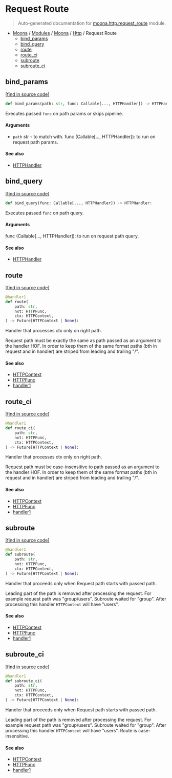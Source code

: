 # Request Route

> Auto-generated documentation for [moona.http.request_route](https://github.com/katunilya/moona/blob/main/moona/http/request_route.py) module.

- [Moona](../../README.md#-moona) / [Modules](../../MODULES.md#moona-modules) / [Moona](../index.md#moona) / [Http](index.md#http) / Request Route
    - [bind_params](#bind_params)
    - [bind_query](#bind_query)
    - [route](#route)
    - [route_ci](#route_ci)
    - [subroute](#subroute)
    - [subroute_ci](#subroute_ci)

## bind_params

[[find in source code]](https://github.com/katunilya/moona/blob/main/moona/http/request_route.py#L105)

```python
def bind_params(path: str, func: Callable[..., HTTPHandler]) -> HTTPHandler:
```

Executes passed `func` on path params or skips pipeline.

#### Arguments

- `path` *str* - to match with.
func (Callable[..., HTTPHandler]): to run on request path params.

#### See also

- [HTTPHandler](handlers.md#httphandler)

## bind_query

[[find in source code]](https://github.com/katunilya/moona/blob/main/moona/http/request_route.py#L77)

```python
def bind_query(func: Callable[..., HTTPHandler]) -> HTTPHandler:
```

Executes passed `func` on path query.

#### Arguments

func (Callable[..., HTTPHandler]): to run on request path query.

#### See also

- [HTTPHandler](handlers.md#httphandler)

## route

[[find in source code]](https://github.com/katunilya/moona/blob/main/moona/http/request_route.py#L10)

```python
@handler1
def route(
    path: str,
    nxt: HTTPFunc,
    ctx: HTTPContext,
) -> Future[HTTPContext | None]:
```

Handler that processes ctx only on right path.

Request path must be exactly the same as path passed as an argument to the handler
HOF. In order to keep them of the same format paths (bth in request and in handler)
are striped from leading and trailing "/".

#### See also

- [HTTPContext](context.md#httpcontext)
- [HTTPFunc](handlers.md#httpfunc)
- [handler1](handlers.md#handler1)

## route_ci

[[find in source code]](https://github.com/katunilya/moona/blob/main/moona/http/request_route.py#L42)

```python
@handler1
def route_ci(
    path: str,
    nxt: HTTPFunc,
    ctx: HTTPContext,
) -> Future[HTTPContext | None]:
```

Handler that processes ctx only on right path.

Request path must be case-insensitive to path passed as an argument to the handler
HOF. In order to keep them of the same format paths (bth in request and in handler)
are striped from leading and trailing "/".

#### See also

- [HTTPContext](context.md#httpcontext)
- [HTTPFunc](handlers.md#httpfunc)
- [handler1](handlers.md#handler1)

## subroute

[[find in source code]](https://github.com/katunilya/moona/blob/main/moona/http/request_route.py#L25)

```python
@handler1
def subroute(
    path: str,
    nxt: HTTPFunc,
    ctx: HTTPContext,
) -> Future[HTTPContext | None]:
```

Handler that proceeds only when Request path starts with passed path.

Leading part of the path is removed after processing the request. For example
request path was "group/users". Subroute waited for "group". After processing this
handler `HTTPContext` will have "users".

#### See also

- [HTTPContext](context.md#httpcontext)
- [HTTPFunc](handlers.md#httpfunc)
- [handler1](handlers.md#handler1)

## subroute_ci

[[find in source code]](https://github.com/katunilya/moona/blob/main/moona/http/request_route.py#L57)

```python
@handler1
def subroute_ci(
    path: str,
    nxt: HTTPFunc,
    ctx: HTTPContext,
) -> Future[HTTPContext | None]:
```

Handler that proceeds only when Request path starts with passed path.

Leading part of the path is removed after processing the request. For example
request path was "group/users". Subroute waited for "group". After processing this
handler `HTTPContext` will have "users". Route is case-insensitive.

#### See also

- [HTTPContext](context.md#httpcontext)
- [HTTPFunc](handlers.md#httpfunc)
- [handler1](handlers.md#handler1)
